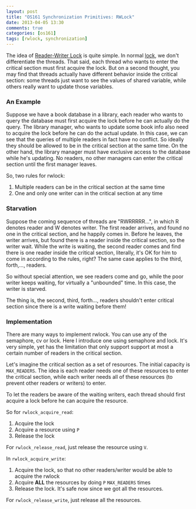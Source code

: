 ```yaml
---
layout: post
title: "OS161 Synchronization Primitives: RWLock"
date: 2013-04-05 13:30
comments: true
categories: [os161]
tags: [rwlock, synchronization]
---
```


The idea of [Reader-Writer Lock][wiki] is quite simple. In normal [lock][lock],
we don't differentiate the threads. That said, each thread who wants to enter the
critical section must first acquire the lock. But on a second thought, you may
find that threads actually have different behavior inside the critical section:
some threads just want to see the values of shared variable, while others really
want to update those variables.

[wiki]: http://en.wikipedia.org/wiki/Readers%E2%80%93writer_lock
[lock]: /2013/04/04/os161-synchronization-primitives-lock

<!-- more -->

### An Example

Suppose we have a book database in a library, each reader who wants to query the
database must first acquire the lock before he can actually do the query. The
library manager, who wants to update some book info also need to acquire the
lock before he can do the actual update. In this case, we can see that the
queries of multiple readers in fact have no conflict. So ideally they should be
allowed to be in the critical section at the same time. On the other hand, the
library manager must have exclusive access to the database while he's updating.
No readers, no other managers can enter the critical section until the first
manager leaves.

So, two rules for rwlock:

1. Multiple readers can be in the critical section at the same time
2. One and only one writer can in the critical section at any time

### Starvation

Suppose the coming sequence of threads are "RWRRRRR...", in which R denotes reader
and W denotes writer. The first reader arrives, and found no one in the critical
section, and he happily comes in. Before he leaves, the writer arrives, but
found there is a reader inside the critical section, so the writer wait. While
the write is waiting, the second reader comes and find there is one reader
inside the critical section, literally, it's OK for him to come in according to
the rules, right? The same case applies to the third, forth,..., readers.

So without special attention, we see readers come and go, while the poor writer
keeps waiting, for virtually a "unbounded" time. In this case, the writer is
starved.

The thing is, the second, third, forth..., readers shouldn't enter critical section 
since there is a write waiting before them!

### Implementation

There are many ways to implement rwlock. You can use any of the semaphore, cv or 
lock. Here I introduce one using semaphore and lock. It's very simple, yet has
the limitation that only support support at most a  certain number of readers in
the critical section.

Let's imagine the critical section as a set of resources. The initial capacity
is `MAX_READERS`. The idea is each reader needs one of these resources to enter 
the critical section, while each writer needs all of these resources (to prevent other
readers or writers) to enter.

To let the readers be aware of the waiting writers, each thread should first
acquire a lock before he can acquire the resource. 

So for `rwlock_acquire_read`:

1. Acquire the lock
2. Acquire a resource using `P`
3. Release the lock

For `rwlock_release_read`, just release the resource using `V`.

In `rwlock_acquire_write`:

1. Acquire the lock, so that no other readers/writer would be able to acquire
   the rwlock
2. Acquire **ALL** the resources by doing `P` `MAX_READERS` times
3. Release the lock. It's safe now since we got all the resources.

For `rwlock_release_write`, just release all the resources.
